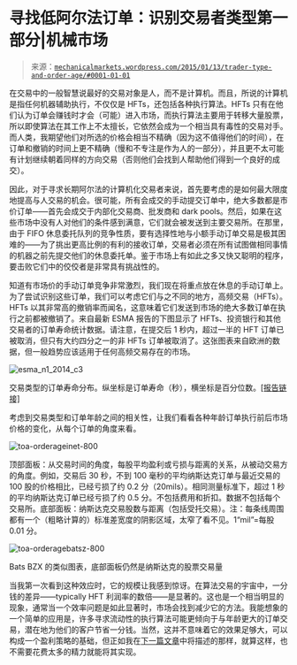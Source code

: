 <!--yml

category: 未分类

date: 2024-05-18 06:44:29

-->

# 寻找低阿尔法订单：识别交易者类型第一部分|机械市场

> 来源：[`mechanicalmarkets.wordpress.com/2015/01/13/trader-type-and-order-age/#0001-01-01`](https://mechanicalmarkets.wordpress.com/2015/01/13/trader-type-and-order-age/#0001-01-01)

在交易中的一般智慧说最好的交易对象是人，而不是计算机。而且，所说的计算机是指任何机器辅助执行，不仅仅是 HFTs，还包括各种执行算法。HFTs 只有在他们认为订单会赚钱时才会（可能）进入市场，而执行算法主要用于转移大量股票，所以即使算法在其工作上不太擅长，它依然会成为一个相当具有毒性的交易对手。而人类，我期望他们对所选的价格会相当不精确（因为这不值得他们的时间），在订单和撤销的时间上更不精确（慢和不专注是作为人的一部分），并且更不太可能有计划继续朝着同样的方向交易（否则他们会找到人帮助他们得到一个良好的成交）。

因此，对于寻求长期阿尔法的计算机化交易者来说，首先要考虑的是如何最大限度地提高与人交易的机会。很可能，所有会成交的手动提交订单中，绝大多数都是市价订单——首先会成交于内部化交易商、批发商和 dark pools。然后，如果在这些市场中没有人对他们的条件感到满意，它们就会被发送到主要交易所。在那里，由于 FIFO 休息委托队列的竞争性质，要有选择性地与小额手动订单交易是极其困难的——为了挑出更高比例的有利的接收订单，交易者必须在所有试图做相同事情的机器之前先提交他们的休息委托单。鉴于市场上有如此之多又快又聪明的程序，要击败它们中的佼佼者是非常具有挑战性的。

知道有市场价的手动订单竞争非常激烈，我们现在将重点放在休息的手动订单上。为了尝试识别这些订单，我们可以考虑它们与之不同的地方，高频交易（HFTs）。HFTs 以其非常高的撤销率而闻名，这意味着它们发送到市场的绝大多数订单在执行之前都被撤销了。来自最新 ESMA 报告的下图显示了 HFTs、投资银行和其他交易者的订单寿命统计数据。请注意，在提交后 1 秒内，超过一半的 HFT 订单已被取消，但只有大约四分之一的非 HFTs 订单被取消了。这张图表来自欧洲的数据，但一般趋势应该适用于任何高频交易存在的市场。

![esma_n1_2014_c3](https://mechanicalmarkets.wordpress.com/wp-content/uploads/2015/01/esma_nov2014_c3.png)

交易类型的订单寿命分布。纵坐标是订单寿命（秒），横坐标是百分位数。[[报告链接]](//www.esma.europa.eu/content/ESMAs-Economic-Report-No-1-2014-High-frequency-trading-activity-EU-equity-markets "[报告链接]")

考虑到交易类型和订单年龄之间的相关性，让我们看看各种年龄订单执行前后市场价格的变化，从每个订单的角度来看。

![toa-orderageinet-800](https://mechanicalmarkets.wordpress.com/wp-content/uploads/2015/01/toa-orderageinet-13662.png)

顶部面板：从交易时间的角度，每股平均盈利或亏损与距离的关系，从被动交易方的角度。例如，交易后 30 秒，不到 100 毫秒的平均纳斯达克订单与最近交易的 100 股的价格相比，已经亏损了约 0.2 分（20mils）。相同测量标准下，超过 1 秒的平均纳斯达克订单已经亏损了约 0.5 分。不包括费用和折扣。数据不包括每个交易所。底部面板：纳斯达克交易股数与距离（包括受托交易）。注：每条线周围都有一个（粗略计算的）标准差宽度的阴影区域，太窄了看不见。1“mil”=每股 0.01 分。

![toa-orderagebatsz-800](https://mechanicalmarkets.wordpress.com/wp-content/uploads/2015/01/toa-orderagebatsz-13662.png)

Bats BZX 的类似图表，底部面板仍然是纳斯达克的股票交易量

当我第一次看到这种效应时，它的规模让我感到惊讶。在算法交易的宇宙中，一分钱的差异——typically HFT 利润率的数倍——是显著的。这也是一个相当明显的现象，通常当一个效率问题是如此显著时，市场会找到减少它的方法。我能想象的一个简单的应用是，许多寻求流动性的执行算法可能更倾向于与年龄更大的订单交易，潜在地为他们的客户节省一分钱。当然，这并不意味着它的效果足够大，可以构成一个盈利策略的基础，但正如我在[下一篇文章](https://mechanicalmarkets.wordpress.com/2015/01/20/identifying-trader-type-pt-2/ "Creating an HFT Strategy: Identifying Trader Type Pt. 2")中将描述的那样，就算这样，也不需要花费太多的精力就能将其实现。
